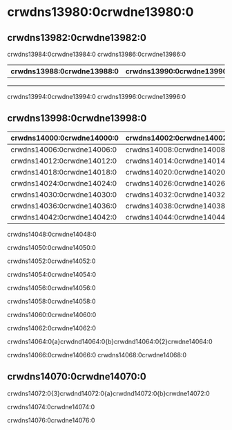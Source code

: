 # crwdns13980:0crwdne13980:0

## crwdns13982:0crwdne13982:0

crwdns13984:0crwdne13984:0 crwdns13986:0crwdne13986:0

| crwdns13988:0crwdne13988:0 | crwdns13990:0crwdne13990:0 | crwdns13992:0crwdne13992:0 |
| -------------------------- | -------------------------- | -------------------------- |
|                            |                            |                            |
|                            |                            |                            |
|                            |                            |                            |


crwdns13994:0crwdne13994:0 crwdns13996:0crwdne13996:0

## crwdns13998:0crwdne13998:0

| crwdns14000:0crwdne14000:0 | crwdns14002:0crwdne14002:0 | crwdns14004:0crwdne14004:0 |
| -------------------------- | -------------------------- | -------------------------- |
| crwdns14006:0crwdne14006:0 | crwdns14008:0crwdne14008:0 | crwdns14010:0crwdne14010:0 |
| crwdns14012:0crwdne14012:0 | crwdns14014:0crwdne14014:0 | crwdns14016:0crwdne14016:0 |
| crwdns14018:0crwdne14018:0 | crwdns14020:0crwdne14020:0 | crwdns14022:0crwdne14022:0 |
| crwdns14024:0crwdne14024:0 | crwdns14026:0crwdne14026:0 | crwdns14028:0crwdne14028:0 |
| crwdns14030:0crwdne14030:0 | crwdns14032:0crwdne14032:0 | crwdns14034:0crwdne14034:0 |
| crwdns14036:0crwdne14036:0 | crwdns14038:0crwdne14038:0 | crwdns14040:0crwdne14040:0 |
| crwdns14042:0crwdne14042:0 | crwdns14044:0crwdne14044:0 | crwdns14046:0crwdne14046:0 |

crwdns14048:0crwdne14048:0

crwdns14050:0crwdne14050:0

crwdns14052:0crwdne14052:0

crwdns14054:0crwdne14054:0

crwdns14056:0crwdne14056:0

crwdns14058:0crwdne14058:0

crwdns14060:0crwdne14060:0

crwdns14062:0crwdne14062:0

crwdns14064:0{a}crwdnd14064:0{b}crwdnd14064:0{2}crwdne14064:0

crwdns14066:0crwdne14066:0 crwdns14068:0crwdne14068:0

## crwdns14070:0crwdne14070:0
crwdns14072:0{3}crwdnd14072:0{a}crwdnd14072:0{b}crwdne14072:0

crwdns14074:0crwdne14074:0

crwdns14076:0crwdne14076:0


